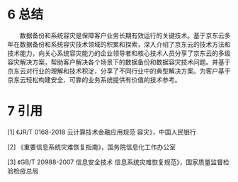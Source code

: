 # 6 总结
　　数据备份和系统容灾是保障客户业务长期有效运行的关键技术。基于京东云多年在数据备份和系统容灾技术领域的积累和探索，深入介绍了京东云的技术方法和技术能力，向关心系统容灾能力的企业领导者和核心技术人员分享了京东云的多级容灾解决方案，帮助客户解决各个场景下的数据备份和数据容灾技术问题。并基于京东云对行业的理解和技术积淀，分享了不同行业中的典型解决方案。为客户基于京东云轻松构建安全、可靠的业务系统提供有价值的技术参考。

# 7 引用
[1] 《JR/T 0168-2018 云计算技术金融应用规范 容灾》，中国人民银行

[2] 《重要信息系统灾难恢复指南》，国务院信息化工作办公室

[3] 《GB/T 20988-2007 信息安全技术 信息系统灾难恢复规范》，国家质量监督检验检疫总局


